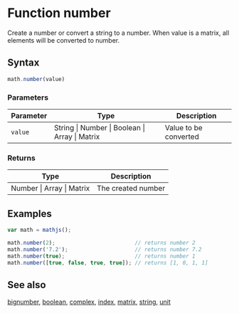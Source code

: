 # Function number

Create a number or convert a string to a number.
When value is a matrix, all elements will be converted to number.


## Syntax

```js
math.number(value)
```

### Parameters

Parameter | Type | Description
--------- | ---- | -----------
`value` | String &#124; Number &#124; Boolean &#124; Array &#124; Matrix | Value to be converted

### Returns

Type | Description
---- | -----------
Number &#124; Array &#124; Matrix | The created number


## Examples

```js
var math = mathjs();

math.number(2);                         // returns number 2
math.number('7.2');                     // returns number 7.2
math.number(true);                      // returns number 1
math.number([true, false, true, true]); // returns [1, 0, 1, 1]
```


## See also

[bignumber](bignumber.md),
[boolean](boolean.md),
[complex](complex.md),
[index](index.md),
[matrix](matrix.md),
[string](string.md),
[unit](unit.md)


<!-- Note: This file is automatically generated from source code comments. Changes made in this file will be overridden. -->
